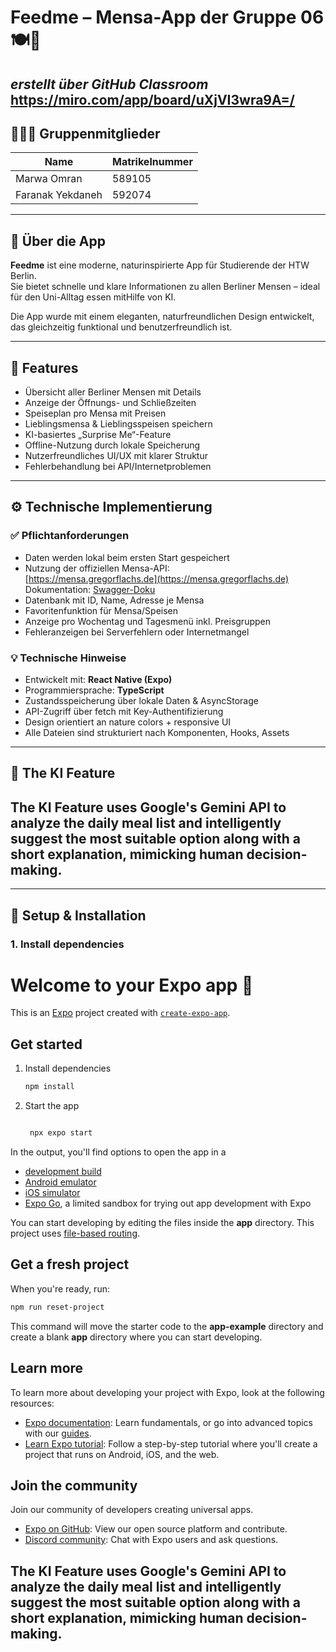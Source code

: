 
# Feedme – Mensa-App der Gruppe 06 🍽️🌿
_erstellt über GitHub Classroom_
https://miro.com/app/board/uXjVI3wra9A=/
---

## 👨‍👩‍👧 Gruppenmitglieder

| Name             | Matrikelnummer |
|------------------|----------------|
| Marwa Omran      | 589105         |
| Faranak Yekdaneh | 592074         |

---

## 📱 Über die App

**Feedme** ist eine moderne, naturinspirierte App für Studierende der HTW Berlin.  
Sie bietet schnelle und klare Informationen zu allen Berliner Mensen – ideal für den Uni-Alltag essen mitHilfe von KI.

Die App wurde mit einem eleganten, naturfreundlichen Design entwickelt, das gleichzeitig funktional und benutzerfreundlich ist.

---

## 🧩 Features

- Übersicht aller Berliner Mensen mit Details
- Anzeige der Öffnungs- und Schließzeiten
- Speiseplan pro Mensa mit Preisen
- Lieblingsmensa & Lieblingsspeisen speichern
- KI-basiertes „Surprise Me“-Feature
- Offline-Nutzung durch lokale Speicherung
- Nutzerfreundliches UI/UX mit klarer Struktur
- Fehlerbehandlung bei API/Internetproblemen

---

## ⚙️ Technische Implementierung

### ✅ Pflichtanforderungen

- Daten werden lokal beim ersten Start gespeichert
- Nutzung der offiziellen Mensa-API:  
  [https://mensa.gregorflachs.de](https://mensa.gregorflachs.de)  
  Dokumentation: [Swagger-Doku](https://mensa.gregorflachs.de/swaggerdoku)
- Datenbank mit ID, Name, Adresse je Mensa
- Favoritenfunktion für Mensa/Speisen
- Anzeige pro Wochentag und Tagesmenü inkl. Preisgruppen
- Fehleranzeigen bei Serverfehlern oder Internetmangel

### 💡 Technische Hinweise

- Entwickelt mit: **React Native (Expo)**
- Programmiersprache: **TypeScript**
- Zustandsspeicherung über lokale Daten & AsyncStorage
- API-Zugriff über fetch mit Key-Authentifizierung
- Design orientiert an nature colors + responsive UI
- Alle Dateien sind strukturiert nach Komponenten, Hooks, Assets

---

## 🧠 The KI Feature

## The KI Feature uses Google's Gemini API to analyze the daily meal list and intelligently suggest the most suitable option along with a short explanation, mimicking human decision-making.

---

## 🚀 Setup & Installation

### 1. Install dependencies
# Welcome to your Expo app 👋

This is an [Expo](https://expo.dev) project created with [`create-expo-app`](https://www.npmjs.com/package/create-expo-app).

## Get started

1. Install dependencies

   ```bash
   npm install
   ```

2. Start the app

   ```bash
   
    npx expo start
   ```

In the output, you'll find options to open the app in a

- [development build](https://docs.expo.dev/develop/development-builds/introduction/)
- [Android emulator](https://docs.expo.dev/workflow/android-studio-emulator/)
- [iOS simulator](https://docs.expo.dev/workflow/ios-simulator/)
- [Expo Go](https://expo.dev/go), a limited sandbox for trying out app development with Expo

You can start developing by editing the files inside the **app** directory. This project uses [file-based routing](https://docs.expo.dev/router/introduction).

## Get a fresh project

When you're ready, run:

```bash
npm run reset-project
```

This command will move the starter code to the **app-example** directory and create a blank **app** directory where you can start developing.

## Learn more

To learn more about developing your project with Expo, look at the following resources:

- [Expo documentation](https://docs.expo.dev/): Learn fundamentals, or go into advanced topics with our [guides](https://docs.expo.dev/guides).
- [Learn Expo tutorial](https://docs.expo.dev/tutorial/introduction/): Follow a step-by-step tutorial where you'll create a project that runs on Android, iOS, and the web.

## Join the community

Join our community of developers creating universal apps.

- [Expo on GitHub](https://github.com/expo/expo): View our open source platform and contribute.
- [Discord community](https://chat.expo.dev): Chat with Expo users and ask questions.
## The KI Feature uses Google's Gemini API to analyze the daily meal list and intelligently suggest the most suitable option along with a short explanation, mimicking human decision-making.
